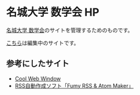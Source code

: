 # 名城大学 数学会 HP

[名城大学 数学会](URL "http://math.meijo-u.ac.jp/sugakukai/index.html")のサイトを管理するためのものです。

[こちら](URL "https://ootubasa.github.io/meijo-sugakukai/index.html")は編集中のサイトです。

## 参考にしたサイト

* [Cool Web Window](URL "http://www.coolwebwindow.com")
* [RSS自動作成ソフト「Fumy RSS & Atom Maker」](URL "http://www.nishishi.com/soft/rssmaker")
